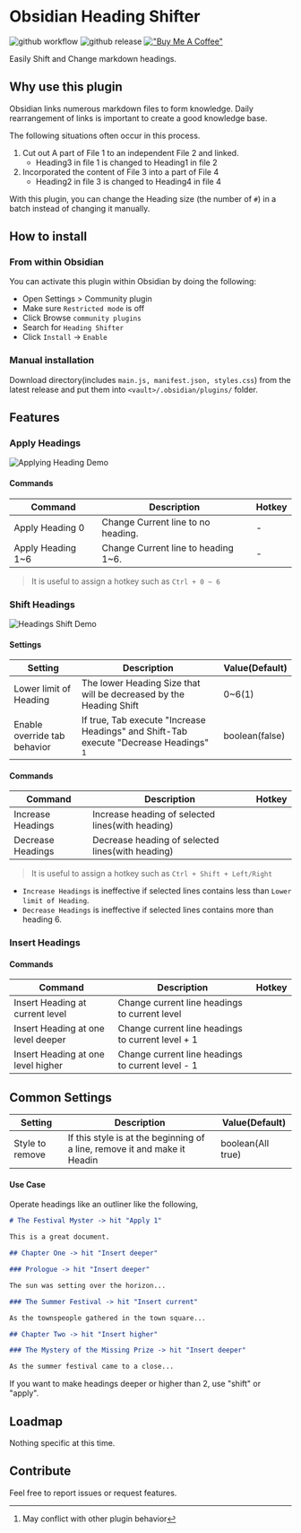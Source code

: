 # Obsidian Heading Shifter

![github workflow](https://img.shields.io/github/workflow/status/k4a-dev/obsidian-heading-shifter/jest?style=for-the-badge)
![github release](https://img.shields.io/github/v/release/k4a-dev/obsidian-heading-shifter?style=for-the-badge)
[!["Buy Me A Coffee"](https://www.buymeacoffee.com/assets/img/custom_images/orange_img.png)](https://www.buymeacoffee.com/kasahala)

Easily Shift and Change markdown headings.

## Why use this plugin

Obsidian links numerous markdown files to form knowledge. Daily rearrangement of links is important to create a good knowledge base.

The following situations often occur in this process.

1. Cut out A part of File 1 to an independent File 2 and linked.
    - Heading3 in file 1 is changed to Heading1 in file 2
2. Incorporated the content of File 3 into a part of File 4
    - Heading2 in file 3 is changed to Heading4 in file 4

With this plugin, you can change the Heading size (the number of `#`) in a batch instead of changing it manually.

## How to install

### From within Obsidian

You can activate this plugin within Obsidian by doing the following:

-   Open Settings > Community plugin
-   Make sure `Restricted mode` is off
-   Click Browse `community plugins`
-   Search for `Heading Shifter`
-   Click `Install` -> `Enable`

### Manual installation

Download directory(includes `main.js, manifest.json, styles.css`) from the latest release and put them into `<vault>/.obsidian/plugins/` folder.

## Features

### Apply Headings

![Applying Heading Demo](https://raw.githubusercontent.com/k4a-dev/obsidian-heading-shifter/main/doc/attachment/applyingHeading.gif)

#### Commands

| Command           | Description                         | Hotkey |
| ----------------- | ----------------------------------- | ------ |
| Apply Heading 0   | Change Current line to no heading.  | -      |
| Apply Heading 1~6 | Change Current line to heading 1~6. | -      |

> It is useful to assign a hotkey such as `Ctrl + 0 ~ 6`

### Shift Headings

![Headings Shift Demo](https://raw.githubusercontent.com/k4a-dev/obsidian-heading-shifter/main/doc/attachment/shiftHeadings.gif)

#### Settings

| Setting                      | Description                                                                             | Value(Default) |
| ---------------------------- | --------------------------------------------------------------------------------------- | -------------- |
| Lower limit of Heading       | The lower Heading Size that will be decreased by the Heading Shift                      | 0~6(1)         |
| Enable override tab behavior | If true, Tab execute "Increase Headings" and Shift-Tab execute "Decrease Headings" [^2] | boolean(false) |

[^2]: May conflict with other plugin behavior

#### Commands

| Command           | Description                                      | Hotkey |
| ----------------- | ------------------------------------------------ | ------ |
| Increase Headings | Increase heading of selected lines(with heading) |        |
| Decrease Headings | Decrease heading of selected lines(with heading) |        |

> It is useful to assign a hotkey such as `Ctrl + Shift + Left/Right`

-   `Increase Headings` is ineffective if selected lines contains less than `Lower limit of Heading`.
-   `Decrease Headings` is ineffective if selected lines contains more than heading 6.

### Insert Headings

#### Commands

| Command                            | Description                                       | Hotkey |
| ---------------------------------- | ------------------------------------------------- | ------ |
| Insert Heading at current level    | Change current line headings to current level     |        |
| Insert Heading at one level deeper | Change current line headings to current level + 1 |        |
| Insert Heading at one level higher | Change current line headings to current level - 1 |        |

## Common Settings

| Setting         | Description                                                               | Value(Default)    |
| --------------- | ------------------------------------------------------------------------- | ----------------- |
| Style to remove | If this style is at the beginning of a line, remove it and make it Headin | boolean(All true) |

#### Use Case

Operate headings like an outliner like the following,

```markdown
# The Festival Myster -> hit "Apply 1"

This is a great document.

## Chapter One -> hit "Insert deeper"

### Prologue -> hit "Insert deeper"

The sun was setting over the horizon...

### The Summer Festival -> hit "Insert current"

As the townspeople gathered in the town square...

## Chapter Two -> hit "Insert higher"

### The Mystery of the Missing Prize -> hit "Insert deeper"

As the summer festival came to a close...
```

If you want to make headings deeper or higher than 2, use "shift" or "apply".

## Loadmap

Nothing specific at this time.

## Contribute

Feel free to report issues or request features.
